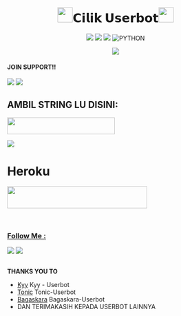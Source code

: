<h1 align="center"><img src="./resources/extras/GeezFire.gif" width="35px">𝗖𝗶𝗹𝗶𝗸 𝗨𝘀𝗲𝗿𝗯𝗼𝘁<img src="./resources/extras/GeezFire.gif" width="35px"></h1>

<p align="center">
    <a href="https://github.com/muhammadrizky16/Kyy-Userbot/commits/Kyy-Userbot"><img src="https://img.shields.io/github/last-commit/grey423/Cilik-Userbot?color=ff0000&logo=github&logoColor=ffffff&style=for-the-badge" /></a>
    <a href="https://github.com/grey423/Cilik-Userbot"> <img src="https://img.shields.io/github/repo-size/grey423/Cilik-Userbot?logo=github&style=for-the-badge" /></a>
    <a href="https://pypi.org/project/Telethon/"><img src="https://img.shields.io/pypi/v/telethon?color=important&label=telethon&logo=python&logoColor=brightgreen&style=for-the-badge" /></a>
    <img alt="PYTHON" src="https://img.shields.io/badge/PYTHON-v3.9.6-purple?style=for-the-badge&logo=appveyor"/>
    </p>


<p align="center">
  <img src="https://telegra.ph/file/b43124bd7c14fdfd2cf78.jpg">
</p>

  
#### JOIN SUPPORT!!

<a href="https://t.me/CilikProject"><img src="https://img.shields.io/badge/Channel%20Cilik-red.svg?style=for-the-badge&logo=Telegram"></a>
<a href="https://t.me/CilikSupport"><img src="https://img.shields.io/badge/Join-Cilik%20Support-blue.svg?style=for-the-badge&logo=Telegram"></a>


## AMBIL STRING LU DISINI:
<p align="left"><a 
href="https://replit.com/@grey423/stringen#main.py"><img 
src="https://img.shields.io/badge/Generate%20String%20Sesion-000000?style=flat&logo=replit&logoColor=white" width="250" height="38.60" />

<a href="https://t.me/CilikString_Bot"><img src="https://img.shields.io/badge/Ambil-String%20via Bot-blue.svg?style=for-the-badge&logo=Telegram"></a>                   

</a></p>

  
  # Heroku
  
  <a href="https://heroku.com/deploy?template=https://github.com/grey423/Cilik-Userbot.git"><img src="https://img.shields.io/badge/DEPLOY%20GREY%20USERBOT%20DI%20HEROKU-blue?style=flat&logo=Heroku" width="325" height="50.100" />
  

<br>
</p>

### Follow Me :
<p align="left">
<a href="https://github.com/grey423"><img src="https://img.shields.io/badge/GitHub-Follow%20on%20GitHub-inactive.svg?logo=github"></a> <a href="https://instagram.com/farid.srydiii"><img src="https://img.shields.io/badge/Instagram-Follow%20on%20Instagram-important.svg?logo=instagram"></a>
</p>

##

 **THANKS YOU TO**
*   [Kyy](https://github.com/muhammadrizky16/Kyy-Userbot)   Kyy - Userbot
*   [Tonic](https://github.com/Tonic990/Tonic-Userbot)   Tonic-Userbot
*   [Bagaskara](https://github.com/ybgskr12/BAGASKARA-USERBOT)   Bagaskara-Userbot
*   DAN TERIMAKASIH KEPADA USERBOT LAINNYA
